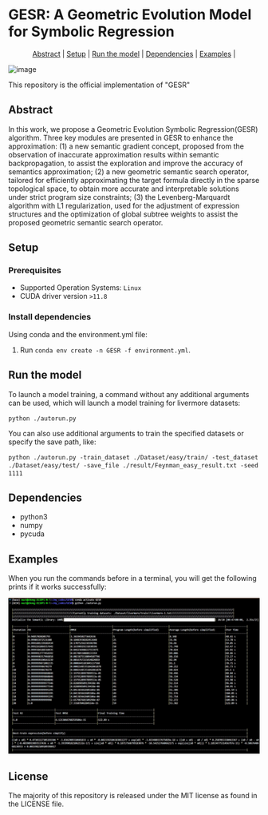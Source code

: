 # GESR: A Geometric Evolution Model for Symbolic Regression  
  
<p align="center">
  <a href="https://github.com/MZT-srcount/GESR?tab=readme-ov-file#abstract">Abstract</a> |
  <a href="https://github.com/MZT-srcount/GESR?tab=readme-ov-file#setup">Setup</a> |
  <a href="https://github.com/MZT-srcount/GESR?tab=readme-ov-file#run-the-model">Run the model</a> |
  <a href="https://github.com/MZT-srcount/GESR?tab=readme-ov-file#dependencies">Dependencies</a> |
  <a href="https://github.com/MZT-srcount/GESR?tab=readme-ov-file#examples">Examples</a> |
</p>

![image](/result/strogatz_bacres1.gif)

This repository is the official implementation of "GESR"




## Abstract

In this work, we propose a Geometric Evolution Symbolic Regression(GESR) algorithm. Three key modules are presented in GESR to enhance the approximation: (1) a new semantic gradient concept, proposed from the observation of inaccurate approximation results within semantic backpropagation, to assist the exploration and improve the accuracy of semantics approximation; (2) a new geometric semantic search operator, tailored for efficiently approximating the target formula directly in the sparse topological space, to obtain more accurate and interpretable solutions under strict program size constraints; (3) the Levenberg-Marquardt algorithm with L1 regularization, used for the adjustment of expression structures and the optimization of global subtree weights to assist the proposed geometric semantic search operator.


## Setup

### Prerequisites

- Supported Operation Systems: ``Linux``
- CUDA driver version ``>11.8``

### Install dependencies

Using conda and the environment.yml file:

1. Run `conda env create -n GESR -f environment.yml`.

## Run the model

To launch a model training, a command without any additional arguments can be used, which will launch a model training for livermore datasets:
```
python ./autorun.py
```

You can also use additional arguments to train the specified datasets or specify the save path, like:

```
python ./autorun.py -train_dataset ./Dataset/easy/train/ -test_dataset ./Dataset/easy/test/ -save_file ./result/Feynman_easy_result.txt -seed 1111
```

## Dependencies

- python3
- numpy
- pycuda

## Examples

When you run the commands before in a terminal, you will get the following prints if it works successfully:

![image](/result/run_show.svg)

## License
The majority of this repository is released under the MIT license as found in the LICENSE file.
